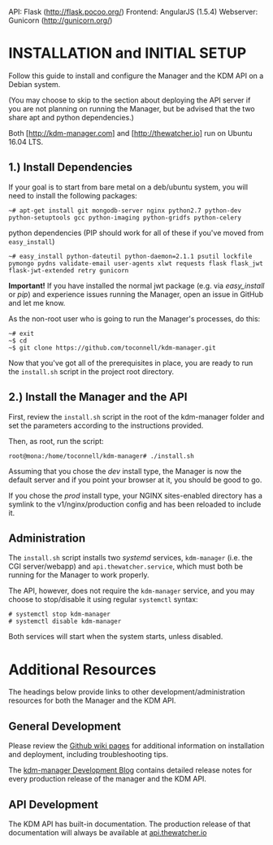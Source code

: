 API: Flask (http://flask.pocoo.org/)
Frontend: AngularJS (1.5.4)
Webserver: Gunicorn (http://gunicorn.org/)


#   INSTALLATION and INITIAL SETUP
Follow this guide to install and configure the Manager and the KDM API on a
Debian system. 

(You may choose to skip to the section about deploying the API server if you are
not planning on running the Manager, but be advised that the two share apt and
python dependencies.)

Both [http://kdm-manager.com] and [http://thewatcher.io] run on Ubuntu 16.04 LTS.


## 1.) Install Dependencies 

If your goal is to start from bare metal on a deb/ubuntu system, you will need
to install the following packages:

    ~# apt-get install git mongodb-server nginx python2.7 python-dev python-setuptools gcc python-imaging python-gridfs python-celery


python dependencies (PIP should work for all of these if you've moved from `easy_install`)

    ~# easy_install python-dateutil python-daemon=2.1.1 psutil lockfile pymongo pydns validate-email user-agents xlwt requests flask flask_jwt flask-jwt-extended retry gunicorn

**Important!** If you have installed the normal jwt package (e.g. via *easy_install*
or *pip*) and experience issues running the Manager, open an issue in GitHub and
let me know.

As the non-root user who is going to run the Manager's processes, do this:

    ~# exit
    ~$ cd
    ~$ git clone https://github.com/toconnell/kdm-manager.git 

Now that you've got all of the prerequisites in place, you are ready to run the
`install.sh` script in the project root directory.


## 2.) Install the Manager and the API

First, review the `install.sh` script in the root of the kdm-manager folder and
set the parameters according to the instructions provided.

Then, as root, run the script:

	root@mona:/home/toconnell/kdm-manager# ./install.sh

Assuming that you chose the *dev* install type, the Manager is now the default 
server and if you point your browser at it, you should be good to go.

If you chose the *prod* install type, your NGINX sites-enabled directory has a
symlink to the v1/nginx/production config and has been reloaded to include it.


## Administration

The `install.sh` script installs two *systemd* services, `kdm-manager` (i.e. the
CGI server/webapp) and `api.thewatcher.service`, which must both be running for
the Manager to work properly.

The API, however, does not require the `kdm-manager` service, and you may choose
to stop/disable it using regular `systemctl` syntax:

    # systemctl stop kdm-manager
    # systemctl disable kdm-manager

Both services will start when the system starts, unless disabled.


# Additional Resources

The headings below provide links to other development/administration resources
for both the Manager and the KDM API.

## General Development

Please review the [Github wiki pages](https://github.com/toconnell/kdm-manager/wiki)
for additional information on installation and deployment, including
troubleshooting tips.

The [kdm-manager Development Blog](http://blog.kdm-manager.com) contains detailed
release notes for every production release of the manager and the KDM API.

## API Development

The KDM API has built-in documentation. The production release of that documentation
will always be available at [api.thewatcher.io](http://api.thewatcher.io)


